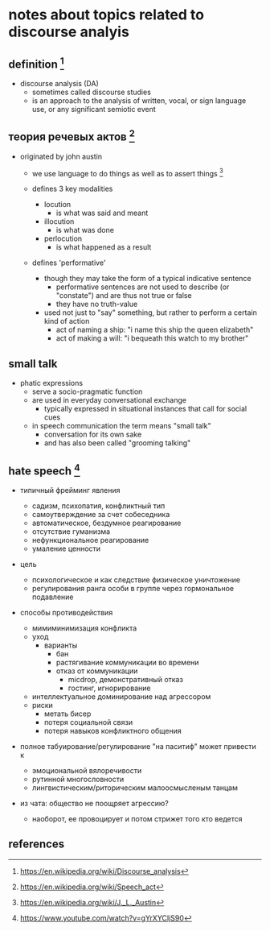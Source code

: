 # notes about topics related to discourse analyis

## definition [^2]

- discourse analysis (DA)
  - sometimes called discourse studies
  - is an approach to the analysis of written, vocal, or sign language use, or any significant semiotic event


## теория речевых актов [^3]

- originated by john austin
  - we use language to do things as well as to assert things [^4]

  - defines 3 key modalities
    - locution 
      - is what was said and meant
    - illocution
      - is what was done
    - perlocution
      - is what happened as a result

  - defines 'performative'
    - though they may take the form of a typical indicative sentence
      - performative sentences are not used to describe (or "constate") and are thus not true or false
      - they have no truth-value
    - used not just to "say" something, but rather to perform a certain kind of action
      - act of naming a ship: "i name this ship the queen elizabeth"
      - act of making a will: "i bequeath this watch to my brother"


## small talk

- phatic expressions 
  - serve a socio-pragmatic function 
  - are used in everyday conversational exchange
    - typically expressed in situational instances that call for social cues
  - in speech communication the term means "small talk"
    - conversation for its own sake
    - and has also been called "grooming talking"


## hate speech [^1]

- типичный фрейминг явления
  - садизм, психопатия, конфликтный тип
  - самоутверждение за счет собеседника
  - автоматическое, бездумное реагирование
  - отсутствие гуманизма
  - нефункциональное реагирование
  - умаление ценности

- цель
  - психологическое и как следствие физическое уничтожение
  - регулирования ранга особи в группе через гормональное подавление

- способы противодействия
  - мимиминимизация конфликта
  - уход
    - варианты
      - бан
      - растягивание коммуникации во времени
      - отказ от коммуникации
        - micdrop, демонстративный отказ
        - гостинг, игнорирование
  - интеллектуальное доминирование над агрессором
  - риски
    - метать бисер
    - потеря социальной связи
    - потеря навыков конфликтного общения

- полное табуирование/регулирование "на паситиф" может привести к
  - эмоциональной вялоречивости
  - рутинной многословности
  - лингвистическим/риторическим малоосмысленым танцам

- из чата: общество не поощряет агрессию?
  - наоборот, ее провоцирует и потом стрижет того кто ведется


## references

[^1]: https://www.youtube.com/watch?v=gYrXYCIjS90
[^2]: https://en.wikipedia.org/wiki/Discourse_analysis 
[^3]: https://en.wikipedia.org/wiki/Speech_act
[^4]: https://en.wikipedia.org/wiki/J._L._Austin
